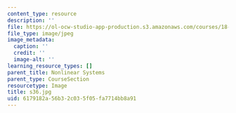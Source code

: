 ```yaml
---
content_type: resource
description: ''
file: https://ol-ocw-studio-app-production.s3.amazonaws.com/courses/18-03sc-differential-equations-fall-2011/6179182a56b32c035f05fa7714bb8a91_s36.jpg
file_type: image/jpeg
image_metadata:
  caption: ''
  credit: ''
  image-alt: ''
learning_resource_types: []
parent_title: Nonlinear Systems
parent_type: CourseSection
resourcetype: Image
title: s36.jpg
uid: 6179182a-56b3-2c03-5f05-fa7714bb8a91
---
```

